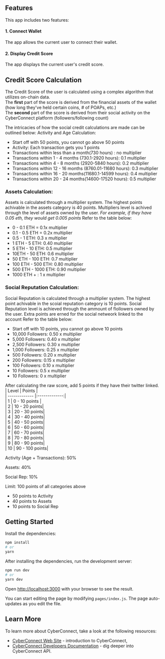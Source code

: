 ## Features

This app includes two features:

#### 1. Connect Wallet

The app allows the current user to connect their wallet.

#### 2. Display Credit Score

The app displays the current user's credit score.

## Credit Score Calculation

The Credit Score of the user is calculated using a complex algorithm that utilizes on-chain data.  
The **first** part of the score is derived from the financial assets of the wallet (how long they've held certain coins, # of POAPs, etc.)  
The **second** part of the score is derived from their social activity on the CyberConnect platform (followers/following count)  

The intricacies of how the social credit calculations are made can be outlined below:
Activity and Age Calculation: 

 - Start off with 50 points, you cannot go above 50 points 
 - Activity: Each transaction gets you 1 points 
 - Transactions within less than a month(730 hours) : no multiplier 
 - Transactions within 1 - 4 months (730.1-2920 hours): 0.1 multiplier  
 - Transactions within 4 - 8 months (2920-5840 hours): 0.2 multiplier 
 - Transactions within 12 - 16 months (8760.01-11680 hours): 0.3 multiplier
 - Transactions within 16 - 20 months(11680.1-14599 hours): 0.4 multiplier  
 - Transactions within 20 - 24 months(14600-17520 hours): 0.5 multiplier


### Assets Calculation:
Assets is calculated through a multiplier system. The highest points achivable in the assets category is 40 points. Multipliers level is achived through the level of assets owned by the user. *For example, if they have 0.05 eth, they would get 0.005 points*
Refer to the table below:

 - 0 - 0.1 ETH = 0.1x multiplier 
 - 0.1 - 0.5 ETH = 0.2x multiplier 
 - 0.5 - 1 ETH: 0.3 x multiplier 
 - 1 ETH - 5 ETH: 0.40 multiplier 
 - 5 ETH - 10 ETH: 0.5 multiplier 
 - 10ETH - 50 ETH: 0.6 multiplier 
 - 50 ETH - 100 ETH: 0.7 multiplier 
 - 100 ETH - 500 ETH: 0.80 multiplier 
 - 500 ETH - 1000 ETH: 0.90 multiplier 
 - 1000 ETH + : 1 x multiplier 


### Social Reputation Calculation: 
Social Reputation is calculated through a multiplier system. The highest point achivable in the scoial reputation category is 10 points. Social Reputation level is achieved through the ammount of flollowers owned by the user. Extra points are erned for the social netweork linked to the account
Refer to the table below:

 - Start off with 10 points, you cannot go above 10 points 
 -  10,000 Followers: 0.50 x multiplier 
 -  5,000 Followers: 0.40 x multiplier 
 -  2,500 Followers: 0.30 x multiplier 
 -  1,000 Followers: 0.25 x multiplier 
 - 500 Followers: 0.20 x multiplier
 - 200 Followers: 0.15 x multiplier 
 -  100 Followers: 0.10 x multiplier 
 - 10 Followers: 0.5 x multiplier 
 - 10 Followers: 0 x multiplier 

After calculating the raw score, add 5 points if they have their twitter linked.
| Level         | Points        |  
| ------------- |:-------------:|  
| 1             | 0 - 10 points |  
| 2             | 10 - 20 points|  
| 3             | 20 - 30 points|  
| 4             | 30 - 40 points|  
| 5             | 40 - 50 points|  
| 6             | 50 - 60 points|  
| 7             | 60 - 70 points|  
| 8             | 70 - 80 points|  
| 9             | 80 - 90 points|  
| 10            | 90 - 100 points|  

Activity (Age + Transactions): 50%

Assets: 40%

Social Rep: 10%

Limit: 100 points of all categories above
 - 50 points to Activity
 - 40 points to Assets
 - 10 points to Social Rep

## Getting Started

Install the dependencies:

```bash
npm install
# or
yarn
```

After installing the dependencies, run the development server:

```bash
npm run dev
# or
yarn dev
```

Open [http://localhost:3000](http://localhost:3000) with your browser to see the result.

You can start editing the page by modifying `pages/index.js`. The page auto-updates as you edit the file.

## Learn More

To learn more about CyberConnect, take a look at the following resources:

- [CyberConnect Web Site](https://cyberconnect.me/) - introduction to CyberConnect,
- [CyberConnect Developers Documentation](https://docs.cyberconnect.me/) - dig deeper into CyberConnect API.
